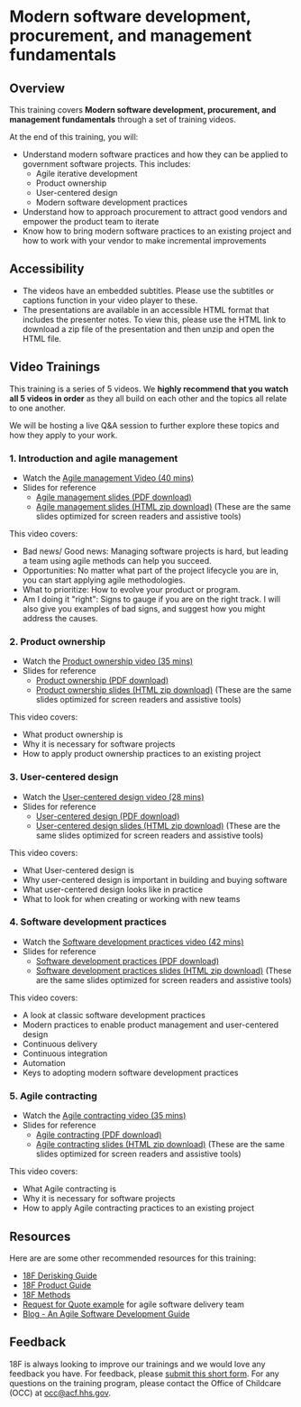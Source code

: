 # Modern software development, procurement, and management fundamentals
## Overview
This training covers **Modern software development, procurement, and management fundamentals** through a set of training videos.

At the end of this training, you will:
* Understand modern software practices and how they can be applied to government software projects. This includes:
  * Agile iterative development
  * Product ownership
  * User-centered design
  * Modern software development practices
* Understand how to approach procurement to attract good vendors and empower the product team to iterate
* Know how to bring modern software practices to an existing project and how to work with your vendor to make incremental improvements

## Accessibility
- The videos have an embedded subtitles.  Please use the subtitles or captions function in your video player to these.  
- The presentations are available in an accessible HTML format that includes the presenter notes. To view this, please use the HTML link to download a zip file of the presentation and then unzip and open the HTML file.

## Video Trainings
This training is a series of 5 videos. We **highly recommend that you watch all 5 videos in order** as they all build on each other and the topics all relate to one another.   

We will be hosting a live Q&A session to further explore these topics and how they apply to your work.

### 1. Introduction and agile management
- Watch the [Agile management Video (40 mins)](https://github.com/18F/derisking-workshop/releases/download/2022-09-14/Agile.management.mp4)
- Slides for reference
  - [Agile management slides (PDF download)](https://github.com/18F/derisking-workshop/raw/main/presentations/Agile%20management.pdf)
  - [Agile management slides (HTML zip download)](https://github.com/18F/derisking-workshop/raw/main/presentations/Agile%20management.mhtml.zip) (These are the same slides optimized for screen readers and assistive tools) 

This video covers:
* Bad news/ Good news: Managing software projects is hard, but leading a team using agile methods can help you succeed.
* Opportunities: No matter what part of the project lifecycle you are in, you can start applying agile methodologies.
* What to prioritize: How to evolve your product or program.
* Am I doing it "right": Signs to gauge if you are on the right track. I will also give you examples of bad signs, and suggest how you might address the causes.

### 2. Product ownership
- Watch the [Product ownership video (35 mins)](https://github.com/18F/derisking-workshop/releases/download/2022-09-14/Product.ownership.mp4)
- Slides for reference
  - [Product ownership (PDF download)](https://github.com/18F/derisking-workshop/raw/main/presentations/Product%20Ownership.pdf)
  - [Product ownership slides (HTML zip download)](https://github.com/18F/derisking-workshop/raw/main/presentations/Product%20Ownership.mhtml.zip) (These are the same slides optimized for screen readers and assistive tools) 

This video covers:
* What product ownership is 
* Why it is necessary for software projects
* How to apply product ownership practices to an existing project

### 3. User-centered design
- Watch the [User-centered design video (28 mins)](https://github.com/18F/derisking-workshop/releases/download/2022-09-14/User-centered.design.mp4)
- Slides for reference
  - [User-centered design (PDF download)](https://github.com/18F/derisking-workshop/raw/main/presentations/User-Centered%20Design%20-%20Training%20Slides.pdf)
  - [User-centered design slides (HTML zip download)](https://github.com/18F/derisking-workshop/raw/main/presentations/User-Centered%20Design%20-%20Training%20Slides.mht.zip) (These are the same slides optimized for screen readers and assistive tools) 

This video covers:
* What User-centered design is 
* Why user-centered design is important in building and buying software
* What user-centered design looks like in practice
* What to look for when creating or working with new teams

### 4. Software development practices
- Watch the [Software development practices video (42 mins)](https://github.com/18F/derisking-workshop/releases/download/2022-09-14/Software.development.practices.mp4)
- Slides for reference
  - [Software development practices (PDF download)](https://github.com/18F/derisking-workshop/raw/main/presentations/Software%20development%20practices.pdf)
  - [Software development practices slides (HTML zip download)](https://github.com/18F/derisking-workshop/raw/main/presentations/Software%20development%20practices.mhtml.zip) (These are the same slides optimized for screen readers and assistive tools) 

This video covers:
* A look at classic software development practices
* Modern practices to enable product management and user-centered design
* Continuous delivery
* Continuous integration
* Automation
* Keys to adopting modern software development practices

### 5. Agile contracting
- Watch the [Agile contracting video (35 mins)](https://github.com/18F/derisking-workshop/releases/download/2022-09-14/Agile.contracting.mp4)
- Slides for reference
  - [Agile contracting (PDF download)](https://github.com/18F/derisking-workshop/raw/main/presentations/Agile%20Acquisitions.pdf)
  - [Agile contracting slides (HTML zip download)]([https://github.com/18F/derisking-workshop/raw/main/presentations/Product%20Ownership.mhtml.zip](https://github.com/18F/derisking-workshop/raw/main/presentations/Agile%20Acquisitions.mhtml.zip)) (These are the same slides optimized for screen readers and assistive tools) 

This video covers:
* What Agile contracting is 
* Why it is necessary for software projects
* How to apply Agile contracting practices to an existing project

## Resources
Here are are some other recommended resources for this training:
- [18F Derisking Guide](https://derisking-guide.18f.gov/)
- [18F Product Guide](https://product-guide.18f.gov/)
- [18F Methods](https://methods.18f.gov/)
- [Request for Quote example](https://github.com/ustaxcourt/case-management-rfq) for agile software delivery team
- [Blog - An Agile Software Development Guide](https://18f.gsa.gov/2019/08/20/an-agile-software-development-solicitation-guide/) 



## Feedback
18F is always looking to improve our trainings and we would love any feedback you have. For feedback, please [submit this short form](https://docs.google.com/forms/d/e/1FAIpQLSfXYpswk27UQ9qjyg0zmuQRMXdR3Imlfen7Ttnzha0rsASt8A/viewform?usp=sf_link). For any questions on the training program, please contact the Office of Childcare (OCC) at occ@acf.hhs.gov.
